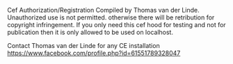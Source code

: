 Cef Authorization/Registration Compiled by Thomas van der Linde. 
Unauthorized use is not permitted. 
otherwise there will be retribution for copyright infringement. 
If you only need this cef hood for testing and not for publication then it is only allowed to be used on localhost.


Contact Thomas van der Linde for any CE installation
https://www.facebook.com/profile.php?id=61551789328047

